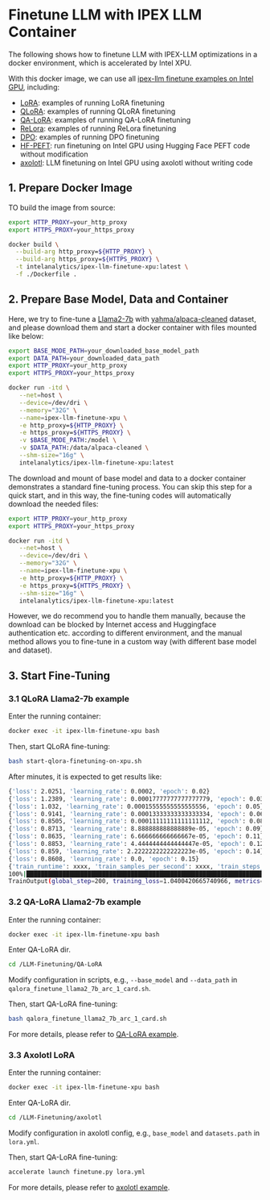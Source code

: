 # Finetune LLM with IPEX LLM Container

The following shows how to finetune LLM with IPEX-LLM optimizations in a docker environment, which is accelerated by Intel XPU.


With this docker image, we can use all [ipex-llm finetune examples on Intel GPU](https://github.com/intel-analytics/ipex-llm/tree/main/python/llm/example/GPU/LLM-Finetuning), including:

- [LoRA](https://github.com/intel-analytics/ipex-llm/tree/main/python/llm/example/GPU/LLM-Finetuning/LoRA): examples of running LoRA finetuning
- [QLoRA](https://github.com/intel-analytics/ipex-llm/tree/main/python/llm/example/GPU/LLM-Finetuning/QLoRA): examples of running QLoRA finetuning
- [QA-LoRA](https://github.com/intel-analytics/ipex-llm/tree/main/python/llm/example/GPU/LLM-Finetuning/QA-LoRA): examples of running QA-LoRA finetuning
- [ReLora](https://github.com/intel-analytics/ipex-llm/tree/main/python/llm/example/GPU/LLM-Finetuning/ReLora): examples of running ReLora finetuning
- [DPO](https://github.com/intel-analytics/ipex-llm/tree/main/python/llm/example/GPU/LLM-Finetuning/DPO): examples of running DPO finetuning
- [HF-PEFT](https://github.com/intel-analytics/ipex-llm/tree/main/python/llm/example/GPU/LLM-Finetuning/HF-PEFT): run finetuning on Intel GPU using Hugging Face PEFT code without modification
- [axolotl](https://github.com/intel-analytics/ipex-llm/tree/main/python/llm/example/GPU/LLM-Finetuning/axolotl): LLM finetuning on Intel GPU using axolotl without writing code


## 1. Prepare Docker Image

TO build the image from source:

```bash
export HTTP_PROXY=your_http_proxy
export HTTPS_PROXY=your_https_proxy

docker build \
  --build-arg http_proxy=${HTTP_PROXY} \
  --build-arg https_proxy=${HTTPS_PROXY} \
  -t intelanalytics/ipex-llm-finetune-xpu:latest \
  -f ./Dockerfile .
```

## 2. Prepare Base Model, Data and Container

Here, we try to fine-tune a [Llama2-7b](https://huggingface.co/meta-llama/Llama-2-7b) with [yahma/alpaca-cleaned](https://huggingface.co/datasets/yahma/alpaca-cleaned) dataset, and please download them and start a docker container with files mounted like below:

```bash
export BASE_MODE_PATH=your_downloaded_base_model_path
export DATA_PATH=your_downloaded_data_path
export HTTP_PROXY=your_http_proxy
export HTTPS_PROXY=your_https_proxy

docker run -itd \
   --net=host \
   --device=/dev/dri \
   --memory="32G" \
   --name=ipex-llm-finetune-xpu \
   -e http_proxy=${HTTP_PROXY} \
   -e https_proxy=${HTTPS_PROXY} \
   -v $BASE_MODE_PATH:/model \
   -v $DATA_PATH:/data/alpaca-cleaned \
   --shm-size="16g" \
   intelanalytics/ipex-llm-finetune-xpu:latest
```

The download and mount of base model and data to a docker container demonstrates a standard fine-tuning process. You can skip this step for a quick start, and in this way, the fine-tuning codes will automatically download the needed files:

```bash
export HTTP_PROXY=your_http_proxy
export HTTPS_PROXY=your_https_proxy

docker run -itd \
   --net=host \
   --device=/dev/dri \
   --memory="32G" \
   --name=ipex-llm-finetune-xpu \
   -e http_proxy=${HTTP_PROXY} \
   -e https_proxy=${HTTPS_PROXY} \
   --shm-size="16g" \
   intelanalytics/ipex-llm-finetune-xpu:latest
```

However, we do recommend you to handle them manually, because the download can be blocked by Internet access and Huggingface authentication etc. according to different environment, and the manual method allows you to fine-tune in a custom way (with different base model and dataset).

## 3. Start Fine-Tuning

### 3.1 QLoRA Llama2-7b example

Enter the running container:

```bash
docker exec -it ipex-llm-finetune-xpu bash
```

Then, start QLoRA fine-tuning:

```bash
bash start-qlora-finetuning-on-xpu.sh
```

After minutes, it is expected to get results like:

```bash
{'loss': 2.0251, 'learning_rate': 0.0002, 'epoch': 0.02}
{'loss': 1.2389, 'learning_rate': 0.00017777777777777779, 'epoch': 0.03}
{'loss': 1.032, 'learning_rate': 0.00015555555555555556, 'epoch': 0.05}
{'loss': 0.9141, 'learning_rate': 0.00013333333333333334, 'epoch': 0.06}
{'loss': 0.8505, 'learning_rate': 0.00011111111111111112, 'epoch': 0.08}
{'loss': 0.8713, 'learning_rate': 8.888888888888889e-05, 'epoch': 0.09}
{'loss': 0.8635, 'learning_rate': 6.666666666666667e-05, 'epoch': 0.11}
{'loss': 0.8853, 'learning_rate': 4.4444444444444447e-05, 'epoch': 0.12}
{'loss': 0.859, 'learning_rate': 2.2222222222222223e-05, 'epoch': 0.14}
{'loss': 0.8608, 'learning_rate': 0.0, 'epoch': 0.15}
{'train_runtime': xxxx, 'train_samples_per_second': xxxx, 'train_steps_per_second': xxxx, 'train_loss': 1.0400420665740966, 'epoch': 0.15}
100%|███████████████████████████████████████████████████████████████████████████████████| 200/200 [07:16<00:00,  2.18s/it]
TrainOutput(global_step=200, training_loss=1.0400420665740966, metrics={'train_runtime': xxxx, 'train_samples_per_second': xxxx, 'train_steps_per_second': xxxx, 'train_loss': 1.0400420665740966, 'epoch': 0.15})
```

### 3.2 QA-LoRA Llama2-7b example

Enter the running container:

```bash
docker exec -it ipex-llm-finetune-xpu bash
```

Enter QA-LoRA dir.

```bash
cd /LLM-Finetuning/QA-LoRA
```

Modify configuration in scripts, e.g., `--base_model` and `--data_path` in `qalora_finetune_llama2_7b_arc_1_card.sh`.

Then, start QA-LoRA fine-tuning:

```bash
bash qalora_finetune_llama2_7b_arc_1_card.sh
```

For more details, please refer to [QA-LoRA example](https://github.com/intel-analytics/ipex-llm/tree/main/python/llm/example/GPU/LLM-Finetuning/QA-LoRA).

### 3.3 Axolotl LoRA

Enter the running container:

```bash
docker exec -it ipex-llm-finetune-xpu bash
```

Enter QA-LoRA dir.

```bash
cd /LLM-Finetuning/axolotl
```

Modify configuration in axolotl config, e.g., `base_model` and `datasets.path` in `lora.yml`.

Then, start QA-LoRA fine-tuning:

```bash
accelerate launch finetune.py lora.yml
```

For more details, please refer to [axolotl example](https://github.com/intel-analytics/ipex-llm/tree/main/python/llm/example/GPU/LLM-Finetuning/axolotl).
